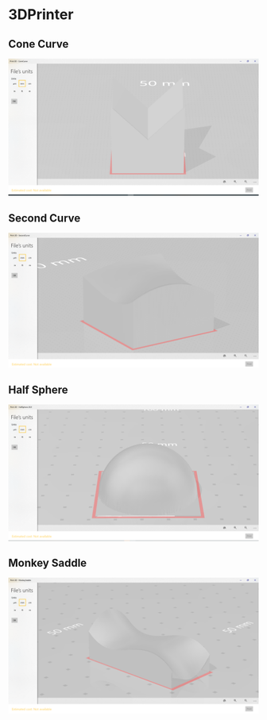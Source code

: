 # 3DPrinter

## Cone Curve
![](Screenshots/conecurve.PNG)

## Second Curve
![](Screenshots/Second.PNG)

## Half Sphere
![](Screenshots/Halfsphere.PNG)

## Monkey Saddle
![](Screenshots/Monkeysaddle.PNG)

